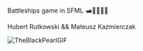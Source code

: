 Battleships game in SFML 🛥️🚤🏴‍☠️🦜

Hubert Rutkowski && Mateusz Kazmierczak

![TheBlackPearlGIF](https://github.com/hubert-rutkowski/battleships/assets/90204209/5f1cb504-e545-44ea-b7e8-5b5191dd3c2b)
